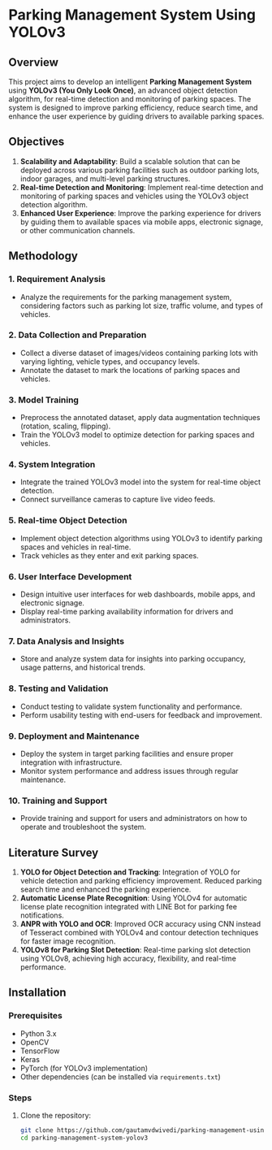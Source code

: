 # Parking Management System Using YOLOv3

## Overview
This project aims to develop an intelligent **Parking Management System** using **YOLOv3 (You Only Look Once)**, an advanced object detection algorithm, for real-time detection and monitoring of parking spaces. The system is designed to improve parking efficiency, reduce search time, and enhance the user experience by guiding drivers to available parking spaces.

## Objectives
1. **Scalability and Adaptability**: Build a scalable solution that can be deployed across various parking facilities such as outdoor parking lots, indoor garages, and multi-level parking structures.
2. **Real-time Detection and Monitoring**: Implement real-time detection and monitoring of parking spaces and vehicles using the YOLOv3 object detection algorithm.
3. **Enhanced User Experience**: Improve the parking experience for drivers by guiding them to available spaces via mobile apps, electronic signage, or other communication channels.

## Methodology

### 1. **Requirement Analysis**
- Analyze the requirements for the parking management system, considering factors such as parking lot size, traffic volume, and types of vehicles.

### 2. **Data Collection and Preparation**
- Collect a diverse dataset of images/videos containing parking lots with varying lighting, vehicle types, and occupancy levels.
- Annotate the dataset to mark the locations of parking spaces and vehicles.

### 3. **Model Training**
- Preprocess the annotated dataset, apply data augmentation techniques (rotation, scaling, flipping).
- Train the YOLOv3 model to optimize detection for parking spaces and vehicles.

### 4. **System Integration**
- Integrate the trained YOLOv3 model into the system for real-time object detection.
- Connect surveillance cameras to capture live video feeds.

### 5. **Real-time Object Detection**
- Implement object detection algorithms using YOLOv3 to identify parking spaces and vehicles in real-time.
- Track vehicles as they enter and exit parking spaces.

### 6. **User Interface Development**
- Design intuitive user interfaces for web dashboards, mobile apps, and electronic signage.
- Display real-time parking availability information for drivers and administrators.

### 7. **Data Analysis and Insights**
- Store and analyze system data for insights into parking occupancy, usage patterns, and historical trends.

### 8. **Testing and Validation**
- Conduct testing to validate system functionality and performance.
- Perform usability testing with end-users for feedback and improvement.

### 9. **Deployment and Maintenance**
- Deploy the system in target parking facilities and ensure proper integration with infrastructure.
- Monitor system performance and address issues through regular maintenance.

### 10. **Training and Support**
- Provide training and support for users and administrators on how to operate and troubleshoot the system.

## Literature Survey

1. **YOLO for Object Detection and Tracking**: Integration of YOLO for vehicle detection and parking efficiency improvement. Reduced parking search time and enhanced the parking experience.
2. **Automatic License Plate Recognition**: Using YOLOv4 for automatic license plate recognition integrated with LINE Bot for parking fee notifications.
3. **ANPR with YOLO and OCR**: Improved OCR accuracy using CNN instead of Tesseract combined with YOLOv4 and contour detection techniques for faster image recognition.
4. **YOLOv8 for Parking Slot Detection**: Real-time parking slot detection using YOLOv8, achieving high accuracy, flexibility, and real-time performance.

## Installation

### Prerequisites
- Python 3.x
- OpenCV
- TensorFlow
- Keras
- PyTorch (for YOLOv3 implementation)
- Other dependencies (can be installed via `requirements.txt`)

### Steps
1. Clone the repository:
   ```bash
   git clone https://github.com/gautamvdwivedi/parking-management-using-computer-vision
   cd parking-management-system-yolov3
